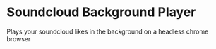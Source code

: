 # Soundcloud Background Player
Plays your soundcloud likes in the background on a headless chrome browser
